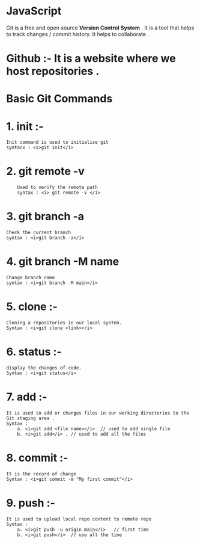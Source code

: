 # JavaScript

Git is a free and open source <b>Version Control System</b> . It is a tool that helps to track changes / commit history.
It helps to collaborate .

# Github :- It is a website where we host repositories .

# Basic Git Commands

# 1. init :-
    Init command is used to initialise git 
    syntacx : <i>git init</i>

# 2. git remote -v 
        Used to verify the remote path
        syntax : <i> git remote -v </i>

# 3. git branch -a 
    Check the current branch
    syntax : <i>git branch -a</i>

# 4. git branch -M name
    Change branch name
    syntax : <i>git branch -M main</i>

# 5. clone :-
    Cloning a repositories in our local system.
    Syntax : <i>git clone <link></i>

# 6. status :-
    display the changes of code.
    Syntax : <i>git status</i>

# 7. add :-
    It is used to add or changes files in our working directories to the Git staging area .
    Syntax :
        a. <i>git add <file name></i>  // used to add single file
        b. <i>git add</i> . // used to add all the files

# 8. commit :- 
    It is the record of change
    Syntax : <i>git commit -m "My first commit"</i>

# 9. push :-
    It is used to upload local repo content to remote repo
    Syntax : 
        a. <i>git push -u origin main</i>   // first time
        b. <i>git push</i>  // use all the time 





